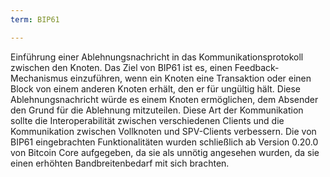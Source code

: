 ```yaml
---
term: BIP61

---
```

Einführung einer Ablehnungsnachricht in das Kommunikationsprotokoll zwischen den Knoten. Das Ziel von BIP61 ist es, einen Feedback-Mechanismus einzuführen, wenn ein Knoten eine Transaktion oder einen Block von einem anderen Knoten erhält, den er für ungültig hält. Diese Ablehnungsnachricht würde es einem Knoten ermöglichen, dem Absender den Grund für die Ablehnung mitzuteilen. Diese Art der Kommunikation sollte die Interoperabilität zwischen verschiedenen Clients und die Kommunikation zwischen Vollknoten und SPV-Clients verbessern. Die von BIP61 eingebrachten Funktionalitäten wurden schließlich ab Version 0.20.0 von Bitcoin Core aufgegeben, da sie als unnötig angesehen wurden, da sie einen erhöhten Bandbreitenbedarf mit sich brachten.